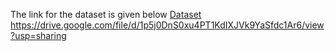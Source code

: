 The link for the dataset is given below
[Dataset
](https://drive.google.com/file/d/1p5j0DnS0xu4PT1KdIXJVk9YaSfdc1Ar6/view?usp=sharing)https://drive.google.com/file/d/1p5j0DnS0xu4PT1KdIXJVk9YaSfdc1Ar6/view?usp=sharing
